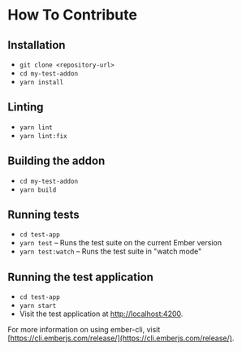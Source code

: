# How To Contribute

## Installation

- `git clone <repository-url>`
- `cd my-test-addon`
- `yarn install`

## Linting

- `yarn lint`
- `yarn lint:fix`

## Building the addon

- `cd my-test-addon`
- `yarn build`

## Running tests

- `cd test-app`
- `yarn test` – Runs the test suite on the current Ember version
- `yarn test:watch` – Runs the test suite in "watch mode"

## Running the test application

- `cd test-app`
- `yarn start`
- Visit the test application at [http://localhost:4200](http://localhost:4200).

For more information on using ember-cli, visit [https://cli.emberjs.com/release/](https://cli.emberjs.com/release/).
